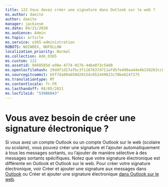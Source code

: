 ```yaml
---
title: 122 Vous devez créer une signature dans Outlook sur le web ?
ms.author: daeite
author: daeite
manager: jackiesm
ms.date: 04/21/2020
ms.audience: Admin
ms.topic: article
ms.service: o365-administration
ROBOTS: NOINDEX, NOFOLLOW
localization_priority: Normal
ms.collection: Adm_O365
ms.custom: 122
ms.assetid: 9468585d-e98e-4774-9176-44be073c54d0
ms.openlocfilehash: 29ddf1d17afbc3f1167637d711afd5fe490aa44e4b158262cc891f0632c81c8c
ms.sourcegitcommit: b5f7da89a650d2915dc652449623c78be6247175
ms.translationtype: MT
ms.contentlocale: fr-FR
ms.lasthandoff: 08/05/2021
ms.locfileid: "53986043"
---
```

# <a name="need-to-create-an-email-signature"></a>Vous avez besoin de créer une signature électronique ?

Si vous avez un compte Outlook ou un compte Outlook sur le web (scolaire ou scolaire), vous pouvez créer une signature et l’ajouter automatiquement à tous les messages sortants, ou l’ajouter de manière sélective à des messages sortants spécifiques. Notez que votre signature électronique est différente en Outlook et Outlook sur le web. Pour créer votre signature électronique, voir Créer et ajouter une signature aux messages dans [Outlook](https://support.office.com/article/8ee5d4f4-68fd-464a-a1c1-0e1c80bb27f2.aspx) ou Créer et ajouter une signature électronique [dans Outlook sur le web](https://support.office.com/article/5ff9dcfd-d3f1-447b-b2e9-39f91b074ea3.aspx).

